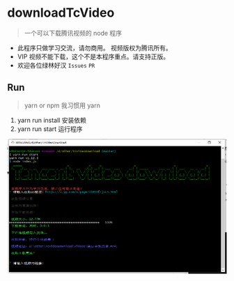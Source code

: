 # downloadTcVideo

> 一个可以下载腾讯视频的 node 程序

+ 此程序只做学习交流，请勿商用。 视频版权为腾讯所有。
+ VIP 视频不能下载，这个不是本程序重点。请支持正版。
+ 欢迎各位绿林好汉 `Issues` `PR`

## Run

> yarn or npm  我习惯用 yarn

1. yarn run install 安装依赖
2. yarn run start  运行程序

![](https://raw.githubusercontent.com/JayCJP/downloadTcVideo/master/running.png)
